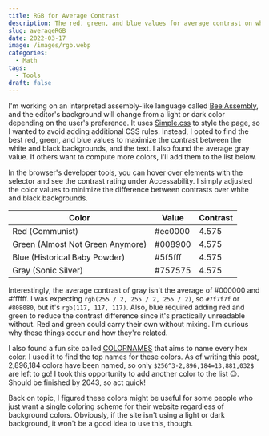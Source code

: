 ```yaml
---
title: RGB for Average Contrast
description: The red, green, and blue values for average contrast on white and black backgrounds.
slug: averageRGB
date: 2022-03-17
image: /images/rgb.webp
categories:
  - Math
tags:
  - Tools
draft: false
---
```


I'm working on an interpreted assembly-like language called [Bee Assembly](https://asmre.pl/), and the editor's background will change from a light or dark color depending on the user's preference. It uses [Simple.css](https://simplecss.org/) to style the page, so I wanted to avoid adding additional CSS rules. Instead, I opted to find the best red, green, and blue values to maximize the contrast between the white and black backgrounds, and the text. I also found the average gray value. If others want to compute more colors, I'll add them to the list below.

In the browser's developer tools, you can hover over elements with the selector and see the contrast rating under Accessability. I simply adjusted the color values to minimize the difference between contrasts over white and black backgrounds.

| Color                            | Value   | Contrast |
| -------------------------------- | ------- | -------- |
| Red (Communist)                  | #ec0000 | 4.575    |
| Green (Almost Not Green Anymore) | #008900 | 4.575    |
| Blue (Historical Baby Powder)    | #5f5fff | 4.575    |
| Gray (Sonic Silver)              | #757575 | 4.575    |

Interestingly, the average contrast of gray isn't the average of #000000 and #ffffff. I was expecting `rgb(255 / 2, 255 / 2, 255 / 2)`, so `#7f7f7f` or `#808080`, but it's `rgb(117, 117, 117)`. Also, blue required adding red and green to reduce the contrast difference since it's practically unreadable without. Red and green could carry their own without mixing. I'm curious why these things occur and how they're related.

I also found a fun site called [COLORNAMES](https://colornames.org/) that aims to name every hex color. I used it to find the top names for these colors. As of writing this post, 2,896,184 colors have been named, so only `$256^3-2,896,184=13,881,032$` are left to go! I took this opportunity to add another color to the list 😉. Should be finished by 2043, so act quick!

Back on topic, I figured these colors might be useful for some people who just want a single coloring scheme for their website regardless of background colors. Obviously, if the site isn't using a light or dark background, it won't be a good idea to use this, though.

